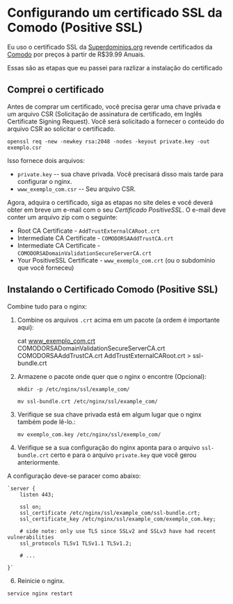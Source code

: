 Configurando um certificado SSL da Comodo (Positive SSL)
=================================

Eu uso o certificado SSL da [Superdominios.org](https://www.superdominios.org/home/cart.php?a=confproduct&i=2) revende certificados da [Comodo](https://www.comodo.com/) por preços à partir de R$39.99 Anuais.

Essas são as etapas que eu passei para razlizar a instalação do certificado

Comprei o certificado
-----------------

Antes de comprar um certificado, você precisa gerar uma chave privada e um arquivo CSR
(Solicitação de assinatura de certificado, em Inglês Certificate Signing Request). Você será solicitado a fornecer o conteúdo do arquivo CSR
ao solicitar o certificado.

    openssl req -new -newkey rsa:2048 -nodes -keyout private.key -out exemplo.csr

Isso fornece dois arquivos:

* ``private.key`` -- sua chave privada. Você precisará disso mais tarde para configurar o nginx.
* ``www_exemplo_com.csr`` -- Seu arquivo CSR.

Agora, adquira o certificado, siga as etapas no site deles e você deverá obter em breve um
e-mail com o seu *Certificado PositiveSSL*. O e-mail deve conter um arquivo zip com o seguinte:

* Root CA Certificate - `AddTrustExternalCARoot.crt`
* Intermediate CA Certificate - `COMODORSAAddTrustCA.crt`
* Intermediate CA Certificate - `COMODORSADomainValidationSecureServerCA.crt`
* Your PositiveSSL Certificate - `www_exemplo_com.crt` (ou o subdomínio que você forneceu)

Instalando o Certificado Comodo (Positive SSL)
----------------------------

Combine tudo para o nginx:

1. Combine os arquivos `.crt` acima em um pacote (a ordem é importante aqui):

    cat www_exemplo_com.crt COMODORSADomainValidationSecureServerCA.crt  COMODORSAAddTrustCA.crt AddTrustExternalCARoot.crt > ssl-bundle.crt

2. Armazene o pacote onde quer que o nginx o encontre (Opcional):

    `mkdir -p /etc/nginx/ssl/example_com/`
    
    `mv ssl-bundle.crt /etc/nginx/ssl/example_com/`

3. Verifique se sua chave privada está em algum lugar que o nginx também pode lê-lo.:

    `mv exemplo_com.key /etc/nginx/ssl/exemplo_com/`

4. Verifique se a sua configuração do nginx aponta para o arquivo `ssl-bundle.crt` certo e para o arquivo `private.key` que você gerou anteriormente.

A configuração deve-se paracer como abaixo:

    `server {
        listen 443;

        ssl on;
        ssl_certificate /etc/nginx/ssl/example_com/ssl-bundle.crt;
        ssl_certificate_key /etc/nginx/ssl/example_com/exemplo_com.key;

        # side note: only use TLS since SSLv2 and SSLv3 have had recent vulnerabilities
        ssl_protocols TLSv1 TLSv1.1 TLSv1.2;

        # ...

    }`

6. Reinicie o nginx.

`service nginx restart`
